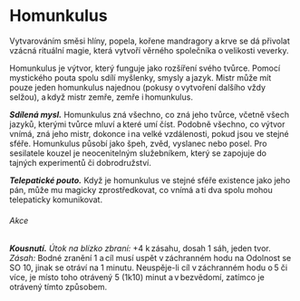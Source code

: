 # Homunkulus
  
Vytvarováním směsi hlíny, popela, kořene mandragory a krve se dá přivolat vzácná rituální magie, která vytvoří věrného společníka o velikosti veverky.
  
Homunkulus je výtvor, který funguje jako rozšíření svého tvůrce. Pomocí mystického pouta spolu sdílí myšlenky, smysly a jazyk. Mistr může mít pouze jeden homunkulus najednou (pokusy o vytvoření dalšího vždy selžou), a když mistr zemře, zemře i homunkulus.
  
***Sdílená mysl.*** Homunkulus zná všechno, co zná jeho tvůrce, včetně všech jazyků, kterými tvůrce mluví a které umí číst. Podobně všechno, co výtvor vnímá, zná jeho mistr, dokonce i na velké vzdálenosti, pokud jsou ve stejné sféře. Homunkulus působí jako špeh, zvěd, vyslanec nebo posel. Pro sesilatele kouzel je neocenitelným služebníkem, který se zapojuje do tajných experimentů či dobrodružství. 

<Monster 
    title="Homunkulus"
    subtitle="Drobný výtvor, neutrální"
    armor-class="13 (přirozená zbroj)"
    hit-points="5 (2k4)"
    speed="4 sáhy, létání 8 sáhů"
    str="4 (-3)"
    dex="15 (+2)"
    con="11 (+0)"
    int="10 (+0)"
    wis="10 (+0)"
    cha="7 (-2)"
    damage-immunities="jedová"
    condition-immunities="otrávený, zmámený"
    senses="vidění ve tmě 12 sáhů, pasivní Vnímání 10"
    languages="rozumí jazykům svého tvůrce, ale neumí mluvit"
    challenge="0 (10 ZK)"
    >
 
***Telepatické pouto.*** Když je homunkulus ve stejné sféře existence jako jeho pán, může mu magicky zprostředkovat, co vnímá a ti dva spolu mohou telepaticky komunikovat.
  
###### Akce
  
***Kousnutí.*** *Útok na blízko zbraní:* +4 k zásahu, dosah 1 sáh, jeden tvor. *Zásah:* Bodné zranění 1 a cíl musí uspět v záchranném hodu na Odolnost se SO 10, jinak se otráví na 1 minutu. Neuspěje-li cíl v záchranném hodu o 5 či více, je místo toho otrávený 5 (1k10) minut a v bezvědomí, zatímco je otrávený tímto způsobem.

</Monster>
